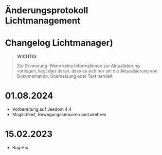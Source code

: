 # Änderungsprotokoll Lichtmanagement

# Changelog Lichtmanager)

>**WICHTIG**
>
>Zur Erinnerung: Wenn keine Informationen zur Aktualisierung vorliegen, liegt dies daran, dass es sich nur um die Aktualisierung von Dokumentation, Übersetzung oder Text handelt

# 01.08.2024

- Vorbereitung auf Jeedom 4.4
- Möglichkeit, Bewegungssensoren umzukehren

# 15.02.2023

- Bug-Fix
